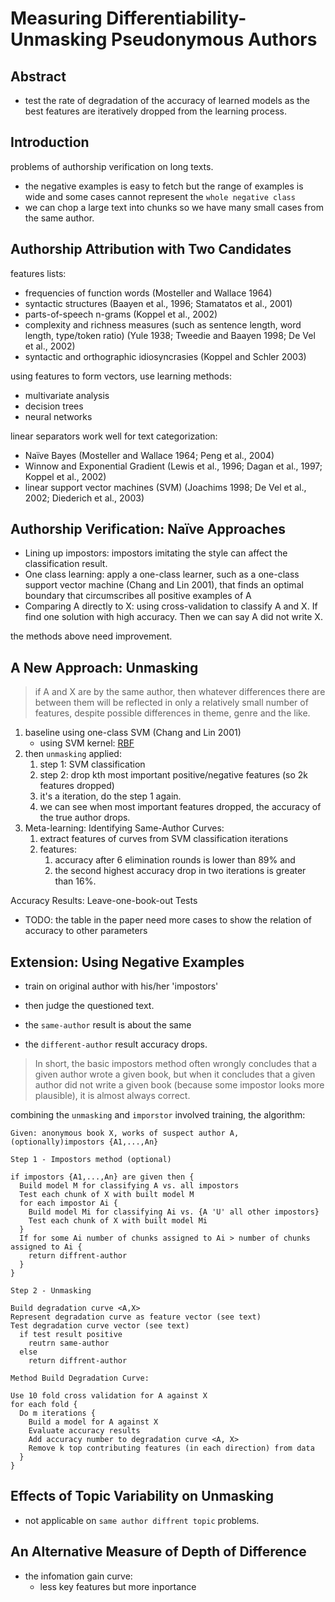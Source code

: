 # Measuring Differentiability- Unmasking Pseudonymous Authors

## Abstract

- test the rate of degradation of the accuracy of learned models as the best features are iteratively dropped from the learning process.

## Introduction

problems of authorship verification on long texts.

- the negative examples is easy to fetch but the range of examples is wide and some cases cannot represent the `whole negative class`
- we can chop a large text into chunks so we have many small cases from the same author.

## Authorship Attribution with Two Candidates

features lists:

- frequencies of function words (Mosteller and Wallace 1964)
- syntactic structures (Baayen et al., 1996; Stamatatos et al., 2001)
- parts-of-speech n-grams (Koppel et al., 2002)
- complexity and richness measures (such as sentence length, word length, type/token ratio) (Yule 1938; Tweedie and Baayen 1998; De Vel et al., 2002)
- syntactic and orthographic idiosyncrasies (Koppel and Schler 2003)

using features to form vectors, use learning methods:

- multivariate analysis
- decision trees
- neural networks

linear separators work well for text categorization:

- Naïve Bayes (Mosteller and Wallace 1964; Peng et al., 2004)
- Winnow and Exponential Gradient (Lewis et al., 1996; Dagan et al., 1997; Koppel et al., 2002)
- linear support vector machines (SVM) (Joachims 1998; De Vel et al., 2002; Diederich et al., 2003)

## Authorship Verification: Naïve Approaches

- Lining up impostors: impostors imitating the style can affect the classification result.
- One class learning: apply a one-class learner, such as a one-class support vector machine (Chang and Lin 2001), that finds an optimal boundary that circumscribes all positive examples of A
- Comparing A directly to X: using cross-validation to classify A and X. If find one solution with high accuracy. Then we can say A did not write X.

the methods above need improvement.

## A New Approach: Unmasking

> if A and X are by the same author, then whatever differences there are between them will be reflected in only a relatively small number of features, despite possible differences in theme, genre and the like.

1. baseline using one-class SVM (Chang and Lin 2001)
   - using SVM kernel: [RBF](https://en.wikipedia.org/wiki/Radial_basis_function_kernel)
2. then `unmasking` applied:
   1. step 1: SVM classification
   2. step 2: drop kth most important positive/negative features (so 2k features dropped)
   3. it's a iteration, do the step 1 again.
   4. we can see when most important features dropped, the accuracy of the true author drops.
3. Meta-learning: Identifying Same-Author Curves:
   1. extract features of curves from SVM classification iterations
   2. features:
      1. accuracy after 6 elimination rounds is lower than 89% and
      2. the second highest accuracy drop in two iterations is greater than 16%.

Accuracy Results: Leave-one-book-out Tests

- TODO: the table in the paper need more cases to show the relation of accuracy to other parameters

## Extension: Using Negative Examples

- train on original author with his/her 'impostors'
- then judge the questioned text.

- the `same-author` result is about the same
- the `different-author` result accuracy drops.

> In short, the basic impostors method often wrongly concludes that a given author wrote a given book, but when it concludes that a given author did not write a given book (because some impostor looks more plausible), it is almost always correct.

combining the `unmasking` and `imporstor` involved training, the algorithm:

```
Given: anonymous book X, works of suspect author A, (optionally)impostors {A1,...,An}

Step 1 - Impostors method (optional)

if impostors {A1,...,An} are given then {
  Build model M for classifying A vs. all impostors
  Test each chunk of X with built model M
  for each impostor Ai {
    Build model Mi for classifying Ai vs. {A 'U' all other impostors}
    Test each chunk of X with built model Mi
  }
  If for some Ai number of chunks assigned to Ai > number of chunks assigned to Ai {
    return diffrent-author
  }
}

Step 2 - Unmasking

Build degradation curve <A,X>
Represent degradation curve as feature vector (see text)
Test degradation curve vector (see text)
  if test result positive
    reutrn same-author
  else
    return diffrent-author

Method Build Degradation Curve:

Use 10 fold cross validation for A against X
for each fold {
  Do m iterations {
    Build a model for A against X
    Evaluate accuracy results
    Add accuracy number to degradation curve <A, X>
    Remove k top contributing features (in each direction) from data
  }
}

```

## Effects of Topic Variability on Unmasking

- not applicable on `same author diffrent topic` problems.

## An Alternative Measure of Depth of Difference

- the infomation gain curve:
  - less key features but more inportance
